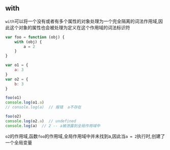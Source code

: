 ## with

`with`可以将一个没有或者有多个属性的对象处理为一个完全隔离的词法作用域,因此这个对象的属性也会被处理为定义在这个作用域的词法标识符

```javascript
var foo = function (obj) {
    with (obj) {
        a = 2
    }
}

var o1 = {
    a: 3
}
var o2 = {
    b: 3
}

foo(o1)
console.log(o1.a)
// console.log(a)  // 报错  a不存在

foo(o2)
console.log(o2.a)  // undefined
console.log(a)  // 2 -- a被泄露到全局作用域中

```

`o2`的作用域,函数`foo`的作用域,全局作用域中并未找到a,因此当`a = 2`执行时,创建了一个全局变量